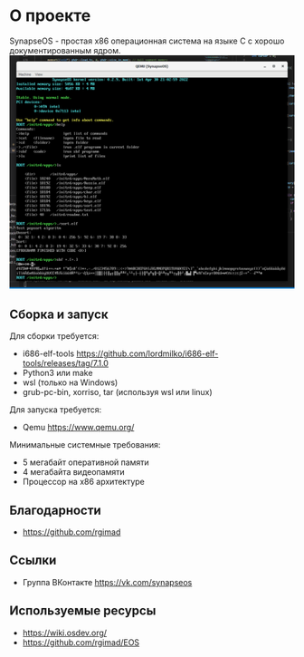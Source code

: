 # О проекте
SynapseOS - простая x86 операционная система на языке C с хорошо документированным ядром.
![SynapseOS](https://raw.githubusercontent.com/0Nera/SynapseOS/master/screenshots/test.png "SynapseOS")

## Сборка и запуск
Для сборки требуется:
 - i686-elf-tools https://github.com/lordmilko/i686-elf-tools/releases/tag/7.1.0
 - Python3 или make
 - wsl (только на Windows)
 - grub-pc-bin, xorriso, tar  (используя wsl или linux)

Для запуска требуется:
 - Qemu https://www.qemu.org/

 Минимальные системные требования:
 - 5 мегабайт оперативной памяти
 - 4 мегабайта видеопамяти
 - Процессор на x86 архитектуре

## Благодарности
 - https://github.com/rgimad


## Ссылки
 - Группа ВКонтакте https://vk.com/synapseos

## Используемые ресурсы
 - https://wiki.osdev.org/
 - https://github.com/rgimad/EOS
